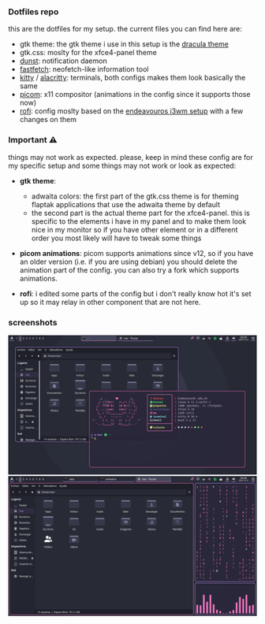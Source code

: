### Dotfiles repo
this are the dotfiles for my setup. the current files you can find here are:

- gtk theme: the gtk theme i use in this setup is the [dracula theme](https://draculatheme.com/gtk)
- gtk.css: moslty for the xfce4-panel theme
- [dunst](https://github.com/dunst-project/dunst): notification daemon
- [fastfetch](https://github.com/fastfetch-cli/fastfetch): neofetch-like information tool
- [kitty](https://github.com/kovidgoyal/kitty) / [alacritty](https://github.com/alacritty/alacritty): terminals, both configs makes them look basically the same
- [picom](https://github.com/yshui/picom): x11 compositor (animations in the config since it supports those now)
- [rofi](https://github.com/davatorium/rofi): config moslty based on the [endeavouros i3wm setup](https://github.com/endeavouros-team/endeavouros-i3wm-setup) with a few changes on them

### Important ⚠️
things may not work as expected. please, keep in mind these config are for my specific setup and some things may not work or look as expected:

- **gtk theme**: 
	- adwaita colors: the first part of the gtk.css theme is for theming flaptak applications that use the adwaita theme by default
	- the second part is the actual theme part for the xfce4-panel. this is specific to the elements i have in my panel and to make them look nice in my monitor so if you have other element or in a different order you most likely will have to tweak some things

- **picom animations**: picom supports animations since v12, so if you have an older version (i.e. if you are using debian) you should delete the animation part of the config. you can also try a fork which supports animations.

- **rofi**: i edited some parts of the config but i don't really know hot it's set up so it may relay in other component that are not here.

### screenshots
![screenshot 1](/screenshots/1.png)
![screenshot 2](/screenshots/2.png)
